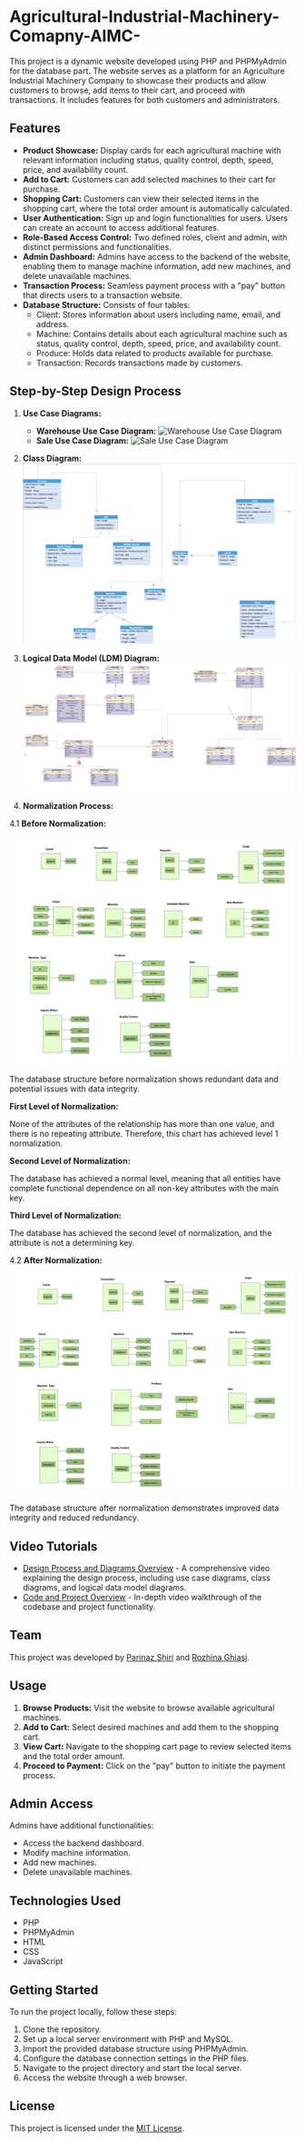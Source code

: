 # Agricultural-Industrial-Machinery-Comapny-AIMC-

This project is a dynamic website developed using PHP and PHPMyAdmin for the database part. The website serves as a platform for an Agriculture Industrial Machinery Company to showcase their products and allow customers to browse, add items to their cart, and proceed with transactions. It includes features for both customers and administrators.

## Features

- **Product Showcase:** Display cards for each agricultural machine with relevant information including status, quality control, depth, speed, price, and availability count.
- **Add to Cart:** Customers can add selected machines to their cart for purchase.
- **Shopping Cart:** Customers can view their selected items in the shopping cart, where the total order amount is automatically calculated.
- **User Authentication:** Sign up and login functionalities for users. Users can create an account to access additional features.
- **Role-Based Access Control:** Two defined roles, client and admin, with distinct permissions and functionalities.
- **Admin Dashboard:** Admins have access to the backend of the website, enabling them to manage machine information, add new machines, and delete unavailable machines.
- **Transaction Process:** Seamless payment process with a "pay" button that directs users to a transaction website.
- **Database Structure:** Consists of four tables:
  - Client: Stores information about users including name, email, and address.
  - Machine: Contains details about each agricultural machine such as status, quality control, depth, speed, price, and availability count.
  - Produce: Holds data related to products available for purchase.
  - Transaction: Records transactions made by customers.

## Step-by-Step Design Process

1. **Use Case Diagrams:**
    - **Warehouse Use Case Diagram:**
    ![Warehouse Use Case Diagram](warehouse_use_case_diagram.png)
    - **Sale Use Case Diagram:**
    ![Sale Use Case Diagram](sale_use_case_diagram.png)

2. **Class Diagram:**
    ![Class Diagram](class_diagram.png)

3. **Logical Data Model (LDM) Diagram:**
    ![LDM Diagram](ldm_diagram.png)

4. **Normalization Process:**

4.1 **Before Normalization:**

![Before Normalization](before_normalization.png)

The database structure before normalization shows redundant data and potential issues with data integrity.

**First Level of Normalization:**

None of the attributes of the relationship has more than one value, and there is no repeating attribute. Therefore, this chart has achieved level 1 normalization.

**Second Level of Normalization:**

The database has achieved a normal level, meaning that all entities have complete functional dependence on all non-key attributes with the main key.

**Third Level of Normalization:**

The database has achieved the second level of normalization, and the attribute is not a determining key.

4.2 **After Normalization:**

![After Normalization](after_normalization.png)

The database structure after normalization demonstrates improved data integrity and reduced redundancy.

## Video Tutorials

- [Design Process and Diagrams Overview](https://aparat.com/v/Yzji1) - A comprehensive video explaining the design process, including use case diagrams, class diagrams, and logical data model diagrams.
- [Code and Project Overview](https://aparat.com/v/dlYwf) - In-depth video walkthrough of the codebase and project functionality.

## Team

This project was developed by [Parinaz Shiri](https://github.com/parinaz-shiri) and [Rozhina Ghiasi](https://github.com/Rozh-Zizigoloo/Distributed-Systems-Project).

## Usage

1. **Browse Products:** Visit the website to browse available agricultural machines.
2. **Add to Cart:** Select desired machines and add them to the shopping cart.
3. **View Cart:** Navigate to the shopping cart page to review selected items and the total order amount.
4. **Proceed to Payment:** Click on the "pay" button to initiate the payment process.

## Admin Access

Admins have additional functionalities:

- Access the backend dashboard.
- Modify machine information.
- Add new machines.
- Delete unavailable machines.

## Technologies Used

- PHP
- PHPMyAdmin
- HTML
- CSS
- JavaScript

## Getting Started

To run the project locally, follow these steps:

1. Clone the repository.
2. Set up a local server environment with PHP and MySQL.
3. Import the provided database structure using PHPMyAdmin.
4. Configure the database connection settings in the PHP files.
5. Navigate to the project directory and start the local server.
6. Access the website through a web browser.

## License

This project is licensed under the [MIT License](LICENSE).
